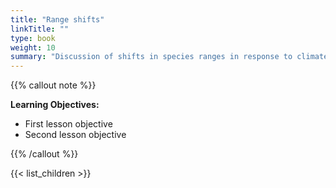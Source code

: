 ```yaml
---
title: "Range shifts"
linkTitle: ""
type: book
weight: 10
summary: "Discussion of shifts in species ranges in response to climate change"
---
```


{{% callout note %}}

**Learning Objectives:**
* First lesson objective
* Second lesson objective

{{% /callout %}}

{{< list_children >}}

